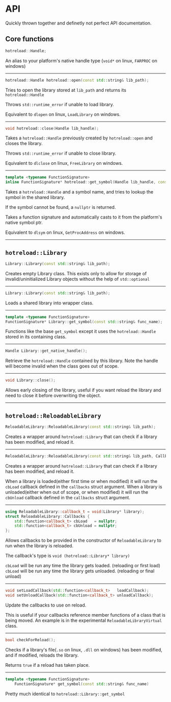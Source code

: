 # API

Quickly thrown together and definetly not perfect API documentation.

## Core functions

```cpp
hotreload::Handle;
```

An alias to your platform's native handle type (`void*` on linux, `FARPROC` on windows)

---

```cpp
hotreload::Handle hotreload::open(const std::string& lib_path);
```

Tries to open the library stored at `lib_path` and returns its `hotreload::Handle`

Throws `std::runtime_error` if unable to load library.

Equivalent to `dlopen` on linux, `LoadLibrary` on windows.

---

```cpp
void hotreload::close(Handle lib_handle);
```

Takes a `hotreload::Handle` previously created by `hotreload::open` and closes the library.

Throws `std::runtime_error` if unable to close library.

Equivalent to `dlclose` on linux, `FreeLibrary` on windows.

---

```cpp
template <typename FunctionSignature>
inline FunctionSignature* hotreload::get_symbol(Handle lib_handle, const std::string& func_name)
```

Takes a `hotreload::Handle` and a symbol name, and tries to lookup the symbol in the shared library.

If the symbol cannot be found, a `nullptr` is returned.

Takes a function signature and automatically casts to it from the platform's native symbol ptr.

Equivalent to `dlsym` on linux, `GetProcAddress` on windows.

---

## `hotreload::Library`

```cpp
Library::Library(const std::string& lib_path);
```

Creates empty Library class. This exists only to allow for storage of invalid/uninitialized Library objects without the help of `std::optional`

---

```cpp
Library::Library(const std::string& lib_path);
```

Loads a shared library into wrapper class.

---

```cpp
template <typename FunctionSignature>
FunctionSignature* Library::get_symbol(const std::string& func_name);
```

Functions like the base `get_symbol` except it uses the `hotreload::Handle` stored in its containing class.

---

```cpp
Handle Library::get_native_handle();
```

Retrieve the `hotreload::Handle` contained by this library. Note the handle will become invalid when the class goes out of scope.

---

```cpp
void Library::close();
```

Allows early closing of the library, useful if you want reload the library and need to close it before overwriting the object.

---

## `hotreload::ReloadableLibrary`

```cpp
ReloadableLibrary::ReloadableLibrary(const std::string& lib_path);
```

Creates a wrapper around `hotreload::Library` that can check if a library has been modified, and reload it.

---

```cpp
ReloadableLibrary::ReloadableLibrary(const std::string& lib_path, Callbacks callbacks);
```

Creates a wrapper around `hotreload::Library` that can check if a library has been modified, and reload it.

When a library is loaded(either first time or when modified) it will run the `cbLoad` callback defined in the `callbacks` struct argument.
When a library is unloaded(either when out of scope, or when modified) it will run the `cbUnload` callback defined in the `callbacks` struct argument.

---

```cpp
using ReloadableLibrary::callback_t = void(Library* library);
struct ReloadableLibrary::Callbacks {
    std::function<callback_t> cbLoad   = nullptr;
    std::function<callback_t> cbUnload = nullptr;
};
```

Allows callbacks to be provided in the constructor of `ReloadableLibrary` to run when the library is reloaded.

The callback's type is `void (hotreload::Library* library)`

`cbLoad` will be run any time the library gets loaded. (reloading or first load)
`cbLoad` will be run any time the library gets unloaded. (reloading or final unload)

---

```cpp
void setLoadCallback(std::function<callback_t>   loadCallback);
void setUnloadCallback(std::function<callback_t> unloadCallback);
```

Update the callbacks to use on reload.

This is useful if your callbacks reference member functions of a class that is being moved. An example is in the experimental `ReloadableLibraryVirtual` class.

---

```cpp
bool checkForReload();
```

Checks if a library's file(`.so` on linux, `.dll` on windows) has been modified, and if modified, reloads the library.

Returns `true` if a reload has taken place.

---

```cpp
template <typename FunctionSignature>
    FunctionSignature* get_symbol(const std::string& func_name)
```

Pretty much identical to `hotreload::Library::get_symbol`
